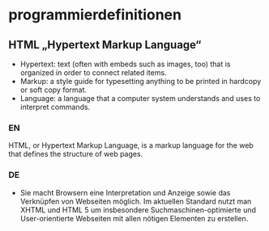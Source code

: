 # programmierdefinitionen
## HTML „Hypertext Markup Language“
* Hypertext: text (often with embeds such as images, too) that is organized in order to connect related items.
* Markup: a style guide for typesetting anything to be printed in hardcopy or soft copy format.
* Language: a language that a computer system understands and uses to interpret commands.
### EN
HTML, or Hypertext Markup Language, is a markup language for the web that defines the structure of web pages.
### DE
* Sie macht Browsern eine Interpretation und Anzeige sowie das Verknüpfen von Webseiten möglich. Im aktuellen Standard nutzt man XHTML und HTML 5 um insbesondere Suchmaschinen-optimierte und User-orientierte Webseiten mit allen nötigen Elementen zu erstellen.
